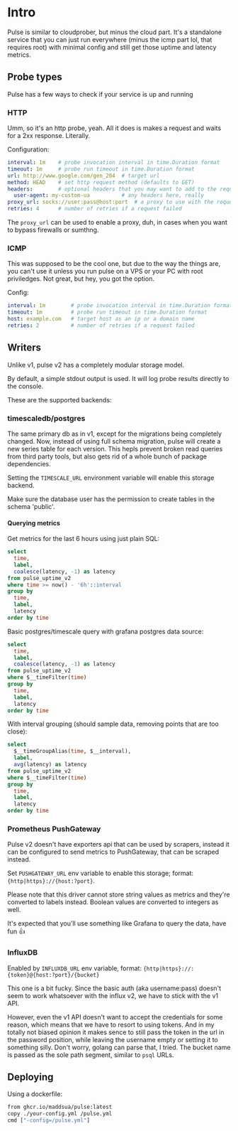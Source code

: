 # Intro

Pulse is similar to cloudprober, but minus the cloud part. It's a standalone service
that you can just run everywhere (minus the icmp part lol, that requires root)
with minimal config and still get those uptime and latency metrics.

## Probe types

Pulse has a few ways to check if your service is up and running

### HTTP

Umm, so it's an http probe, yeah. All it does is makes a request and waits for a 2xx response. Literally.

Configuration:
```yml
interval: 1m	# probe invocation interval in time.Duration format
timeout: 1m		# probe run timeout in time.Duration format
url: http://www.google.com/gen_204	# target url
method: HEAD	# set http request method (defaults to GET)
headers:		# optional headers that you may want to add to the request
  user-agent: my-custom-ua			# any headers here, really
proxy_url: socks://user:pass@host:port	# a proxy to use with the request
retries: 4		# number of retries if a request failed
```

The `proxy_url` can be used to enable a proxy, duh, in cases when you want to bypass firewalls or sumthng.


### ICMP

This was supposed to be the cool one, but due to the way the things are, you can't use it unless you run pulse on a VPS or your PC with root priviledges. Not great, but hey, you got the option.

Config:
```yml
interval: 1m		# probe invocation interval in time.Duration format
timeout: 1m			# probe run timeout in time.Duration format
host: example.com	# target host as an ip or a domain name
retries: 2			# number of retries if a request failed
```

## Writers

Unlike v1, pulse v2 has a completely modular storage model.

By default, a simple stdout output is used. It will log probe results directly to the console.

These are the supported backends:

### timescaledb/postgres

The same primary db as in v1, except for the migrations being completely changed. Now, instead of using full schema migration, pulse will create a new series table for each version. This hepls prevent broken read queries from third party tools, but also gets rid of a whole bunch of package dependencies.

Setting the `TIMESCALE_URL` environment variable will enable this storage backend.

Make sure the database user has the permission to create tables in the schema 'public'.

#### Querying metrics

Get metrics for the last 6 hours using just plain SQL:
```sql
select
  time,
  label,
  coalesce(latency, -1) as latency
from pulse_uptime_v2
where time >= now() - '6h'::interval
group by
  time,
  label,
  latency
order by time
```

Basic postgres/timescale query with grafana postgres data source:
```sql
select
  time,
  label,
  coalesce(latency, -1) as latency
from pulse_uptime_v2
where $__timeFilter(time)
group by
  time,
  label,
  latency
order by time
```

With interval grouping (should sample data, removing points that are too close):
```sql
select
  $__timeGroupAlias(time, $__interval),
  label,
  avg(latency) as latency
from pulse_uptime_v2
where $__timeFilter(time)
group by
  time,
  label,
  latency
order by time
```

### Prometheus PushGateway

Pulse v2 doesn't have exporters api that can be used by scrapers, instead it can be configured to send metrics to PushGateway, that can be scraped instead.

Set `PUSHGATEWAY_URL` env variable to enable this storage; format: `{http|https}://{host:?port}`.

Please note that this driver cannot store string values as metrics and they're converted to labels instead. Boolean values are converted to integers as well.

It's expected that you'll use something like Grafana to query the data, have fun 👍

### InfluxDB

Enabled by `INFLUXDB_URL` env variable, format: `{http|https}://:{token}@{host:?port}/{bucket}`

This one is a bit fucky. Since the basic auth (aka username:pass) doesn't seem to work whatsoever with the influx v2, we have to stick with the v1 API.

However, even the v1 API doesn't want to accept the credentials for some reason, which means that we have to resort to using tokens. And in my totally not biased opinion it makes sence to still pass the token in the url in the password position, while leaving the username empty or setting it to something silly. Don't worry, golang can parse that, I tried. The bucket name is passed as the sole path segment, similar to `psql` URLs.

## Deploying

Using a dockerfile:
```Dockerfile
from ghcr.io/maddsua/pulse:latest
copy ./your-config.yml /pulse.yml
cmd ["-config=/pulse.yml"]
```
